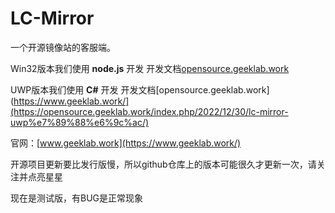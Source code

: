 # LC-Mirror
一个开源镜像站的客服端。

Win32版本我们使用 **node.js** 开发
开发文档[opensource.geeklab.work](https://opensource.geeklab.work/index.php/2022/12/29/lc-mirror-win32%e7%89%88%e6%9c%ac/)

UWP版本我们使用 **C#** 开发
开发文档[opensource.geeklab.work](https://www.geeklab.work/](https://opensource.geeklab.work/index.php/2022/12/30/lc-mirror-uwp%e7%89%88%e6%9c%ac/)

官网：[www.geeklab.work](https://www.geeklab.work/)

开源项目更新要比发行版慢，所以github仓库上的版本可能很久才更新一次，请关注并点亮星星

现在是测试版，有BUG是正常现象
